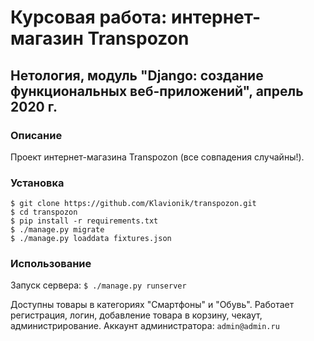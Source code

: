 # Курсовая работа: интернет-магазин Transpozon

## Нетология, модуль "Django: создание функциональных веб-приложений", апрель 2020 г.

### Описание

Проект интернет-магазина Transpozon (все совпадения случайны!).

### Установка

`$ git clone https://github.com/Klavionik/transpozon.git`  
`$ cd transpozon`  
`$ pip install -r requirements.txt`  
`$ ./manage.py migrate`  
`$ ./manage.py loaddata fixtures.json`

### Использование

Запуск сервера: `$ ./manage.py runserver`

Доступны товары в категориях "Смартфоны" и "Обувь". Работает регистрация, логин, добавление товара в корзину, чекаут, администрирование. Аккаунт администратора: `admin@admin.ru`
